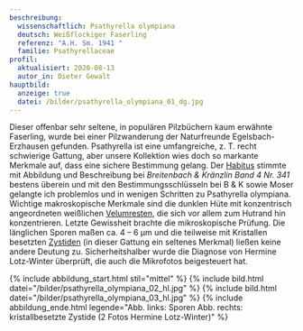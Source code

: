 ```yaml
---
beschreibung:
  wissenschaftlich: Psathyrella olympiana
  deutsch: Weißflockiger Faserling
  referenz: "A.H. Sm. 1941 "
  familie: Psathyrellaceae
profil:
  aktualisiert: 2020-08-13
  autor_in: Dieter Gewalt
hauptbild:
  anzeige: true
  datei: /bilder/psathyrella_olympiana_01_dg.jpg
---
```

Dieser offenbar sehr seltene, in populären Pilzbüchern kaum erwähnte Faserling, wurde bei einer Pilzwanderung der Naturfreunde Egelsbach-Erzhausen gefunden. Psathyrella ist eine umfangreiche, z. T. recht schwierige Gattung, aber unsere Kollektion wies doch so markante Merkmale auf, dass eine sichere Bestimmung gelang. Der [Habitus](Habitus "Glossar") stimmte mit Abbildung und Beschreibung bei *Breitenbach & Kränzlin Band 4 Nr. 341* bestens überein und mit den Bestimmungsschlüsseln bei B & K sowie Moser gelangte ich problemlos und in wenigen Schritten zu Psathyrella olympiana. Wichtige makroskopische Merkmale sind die dunklen Hüte mit konzentrisch angeordneten weißlichen [Velumresten](Velum "Glossar"), die sich vor allem zum Hutrand hin konzentrieren. Letzte Gewissheit brachte die mikroskopische Prüfung. Die länglichen Sporen maßen ca. 4 – 6 µm und die teilweise mit Kristallen besetzten [Zystiden](Zystiden "Glossar") (in dieser Gattung ein seltenes Merkmal) ließen keine andere Deutung zu. Sicherheitshalber wurde die Diagnose von Hermine Lotz-Winter überprüft, die auch die Mikrofotos beigesteuert hat.

{% include abbildung_start.html stil="mittel" %}
{% include bild.html datei="/bilder/psathyrella_olympiana_02_hl.jpg" %}
{% include bild.html datei="/bilder/psathyrella_olympiana_03_hl.jpg" %}
{% include abbildung_ende.html legende="Abb. links: Sporen     Abb. rechts: kristallbesetzte Zystide      (2 Fotos Hermine Lotz-Winter)" %}